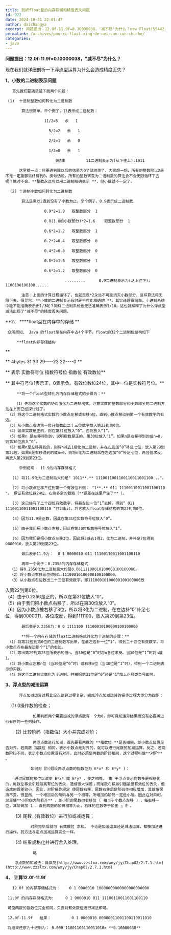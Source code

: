 ```yaml
---
title: 剖析float型的内存存储和精度丢失问题
id: 922
date: 2024-10-31 22:01:47
author: daichangya
excerpt: 问题提出：12.0f-11.9f=0.10000038，'减不尽'为什么？new Float(55442.345)输出55442.344为什么？（单精度浮点型有效位数七位，整数占五位故小数后二位无效；双精度有效位十六位）。本文将剖析浮点型运算精度丢失的原因：1、小数的二进制表示原理
permalink: /archives/pou-xi-float-xing-de-nei-cun-cun-chu-he/
categories:
- java
---
```




**问题提出：12.0f-11.9f=0.10000038，"减不尽"为什么？**

现在我们就详细剖析一下浮点型运算为什么会造成精度丢失？

**1、小数的二进制表示问题**

       首先我们要搞清楚下面两个问题：

     (1)  十进制整数如何转化为二进制数

           算法很简单。举个例子，11表示成二进制数：

                     11/2=5   余   1

                       5/2=2   余   1

                       2/2=1   余   0

                       1/2=0   余   1

                          0结束         11二进制表示为(从下往上):1011

          这里提一点：只要遇到除以后的结果为0了就结束了，大家想一想，所有的整数除以2是不是一定能够最终得到0。换句话说，所有的整数转变为二进制数的算法会不会无限循环下去呢？绝对不会，**整数永远可以用二进制精确表示 **，但小数就不一定了。

      (2) 十进制小数如何转化为二进制数

           算法是乘以2直到没有了小数为止。举个例子，0.9表示成二进制数

                     0.9*2=1.8   取整数部分  1

                     0.8(1.8的小数部分)*2=1.6    取整数部分  1

                     0.6*2=1.2   取整数部分  1

                     0.2*2=0.4   取整数部分  0

                     0.4*2=0.8   取整数部分  0

                     0.8*2=1.6   取整数部分  1

                     0.6*2=1.2   取整数部分  0

                              .........      0.9二进制表示为(从上往下): 1100100100100......

           注意：上面的计算过程循环了，也就是说*2永远不可能消灭小数部分，这样算法将无限下去。很显然，**小数的二进制表示有时是不可能精确的 **。其实道理很简单，十进制系统中能不能准确表示出1/3呢？同样二进制系统也无法准确表示1/10。这也就解释了为什么浮点型减法出现了"减不尽"的精度丢失问题。

**2、 ****float型在内存中的存储 **

     众所周知、 Java 的float型在内存中占4个字节。float的32个二进制位结构如下

         **float内存存储结构     
**

**                 4bytes          31                  30            29----23        22----0         **

**                        表示       实数符号位      指数符号位        指数位          有效数位**

**        其中符号位1表示正，0表示负。有效位数位24位，其中一位是实数符号位。**

         **将一个float型转化为内存存储格式的步骤为：**

        （1）先将这个实数的绝对值化为二进制格式，注意实数的整数部分和小数部分的二进制方法在上面已经探讨过了。   
     （2）将这个二进制格式实数的小数点左移或右移n位，直到小数点移动到第一个有效数字的右边。   
     （3）从小数点右边第一位开始数出二十三位数字放入第22到第0位。   
     （4）如果实数是正的，则在第31位放入“0”，否则放入“1”。   
     （5）如果n 是左移得到的，说明指数是正的，第30位放入“1”。如果n是右移得到的或n=0，则第30位放入“0”。   
     （6）如果n是左移得到的，则将n减去1后化为二进制，并在左边加“0”补足七位，放入第29到第23位。如果n是右移得到的或n=0，则将n化为二进制后在左边加“0”补足七位，再各位求反，再放入第29到第23位。

          举例说明： 11.9的内存存储格式

       (1) 将11.9化为二进制后大约是" 1011**.** 1110011001100110011001100..."。

       (2) 将小数点左移三位到第一个有效位右侧： "1**.** 011 11100110011001100110 "。 保证有效位数24位，右侧多余的截取（**误差在这里产生了** ）。

       (3) 这已经有了二十四位有效数字，将最左边一位“1”去掉，得到“ 011 11100110011001100110 ”共23bit。将它放入float存储结构的第22到第0位。

       (4) 因为11.9是正数，因此在第31位实数符号位放入“0”。

       (5) 由于我们把小数点左移，因此在第30位指数符号位放入“1”。

       (6) 因为我们是把小数点左移3位，因此将3减去1得2，化为二进制，并补足7位得到0000010，放入第29到第23位。

           最后表示11.9为：  0 1 0000010 011 11100110011001100110

           再举一个例子：0.2356的内存存储格式  
      （1）将0.2356化为二进制后大约是0.00111100010100000100100000。   
      （2）将小数点右移三位得到1.11100010100000100100000。   
      （3）从小数点右边数出二十三位有效数字，即11100010100000100100000放  
入第22到第0位。   
      （4）由于0.2356是正的，所以在第31位放入“0”。   
      （5）由于我们把小数点右移了，所以在第30位放入“0”。   
      （6）因为小数点被右移了3位，所以将3化为二进制，在左边补“0”补足七  
位，得到0000011，各位取反，得到1111100，放入第29到第23位。   

           最后表示0.2356为：0 0 1111100 11100010100000100100000

           **将一个内存存储的float二进制格式转化为十进制的步骤：**   
     （1）将第22位到第0位的二进制数写出来，在最左边补一位“1”，得到二十四位有效数字。将小数点点在最左边那个“1”的右边。   
     （2）取出第29到第23位所表示的值n。当30位是“0”时将n各位求反。当30位是“1”时将n增1。   
     （3）将小数点左移n位（当30位是“0”时）或右移n位（当30位是“1”时），得到一个二进制表示的实数。   
     （4）将这个二进制实数化为十进制，并根据第31位是“0”还是“1”加上正号或负号即可。

**3、浮点型的减法运算**

          浮点加减运算过程比定点运算过程复杂。完成浮点加减运算的操作过程大体分为四步：     
 　  (1) 0操作数的检查；

                如果判断两个需要加减的浮点数有一个为0，即可得知运算结果而没有必要再进行有序的一些列操作。 

　 　(2) 比较阶码（指数位）大小并完成对阶；

                两浮点数进行加减，首先要看两数的 **指数位 **是否相同，即小数点位置是否对齐。若两数 指数位 相同，表示小数点是对齐的，就可以进行尾数的加减运算。反之，若两数阶码不同，表示小数点位置没有对齐，此时必须使两数的阶码相同，这个过程叫做**对阶** 。

               如何对 阶(假设两浮点数的指数位为 E*x* 和 E*y* )：

        通过尾数的移位以改变 E*x* 或 E*y* ，使之相等。 由 于浮点表示的数多是规格化的，尾数左移会引起最高有位的丢失，造成很大误差；而尾数右移虽引起最低有效位的丢失，但造成的误差较小，因此，对阶操作规定 使尾数右移，尾数右移后使阶码作相应增加，其数值保持不变。很显然，一个增加后的阶码与另一个相等，所增加的阶码一定是小阶。因此在对阶时，总是使**小阶向大阶看齐** ，即小阶的尾数向右移位 ( 相当于小数点左移 ) ，每右移一位，其阶码加 1 ，直到两数的阶码相等为止，右移的位数等于阶差 △ E 。   
　　 (3) 尾数（有效数位）进行加或减运算；

               对阶完毕后就可 有效数位 求和。 不论是加法运算还是减法运算，都按加法进行操作，其方法与定点加减运算完全一样。   
　　 (4) 结果规格化并进行舍入处理。

                略

        浮点数的加减法：具体见[http://www.zzslxx.com/wmy/jy/Chap02/2.7.1.htm](http://www.zzslxx.com/wmy/jy/Chap02/2.7.1.htm)

**4、 计算12.0f-11.9f**

       12.0f 的内存存储格式为：    0 1 0000010 10000000000000000000000     

     11.9f 的内存存储格式为:     0 1 0000010 011 11100110011001100110

     可见两数的指数位完全相同，只要对有效数位进行减法即可。

     12.0f-11.9f   结果：         0 1 0000010 00000011001100110011010

     将结果还原为十进制为： 0.000 11001100110011010= **0.10000038**
